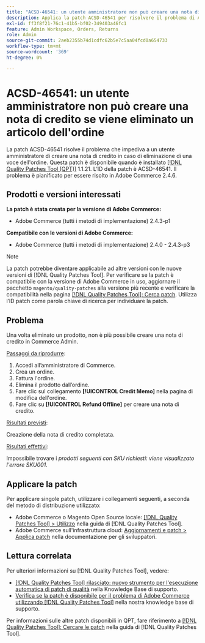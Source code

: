 ```yaml
---
title: "ACSD-46541: un utente amministratore non può creare una nota di credito se viene eliminato un articolo dell’ordine"
description: Applica la patch ACSD-46541 per risolvere il problema di Adobe Commerce, per cui una volta eliminato un prodotto non è più possibile creare una nota di credito nell’amministratore Adobe Commerce.
exl-id: ff3f8f21-76c1-41b5-bf02-349403a46fc1
feature: Admin Workspace, Orders, Returns
role: Admin
source-git-commit: 2aeb2355b74d1cdfc62b5e7c5aa04fcd0a654733
workflow-type: tm+mt
source-wordcount: '369'
ht-degree: 0%

---
```


# ACSD-46541: un utente amministratore non può creare una nota di credito se viene eliminato un articolo dell&#39;ordine

La patch ACSD-46541 risolve il problema che impediva a un utente amministratore di creare una nota di credito in caso di eliminazione di una voce dell&#39;ordine. Questa patch è disponibile quando è installato [[!DNL Quality Patches Tool (QPT)]](/help/announcements/adobe-commerce-announcements/magento-quality-patches-released-new-tool-to-self-serve-quality-patches.md) 1.1.21. L’ID della patch è ACSD-46541. Il problema è pianificato per essere risolto in Adobe Commerce 2.4.6.

## Prodotti e versioni interessati

**La patch è stata creata per la versione di Adobe Commerce:**

* Adobe Commerce (tutti i metodi di implementazione) 2.4.3-p1

**Compatibile con le versioni di Adobe Commerce:**

* Adobe Commerce (tutti i metodi di implementazione) 2.4.0 - 2.4.3-p3

>[!NOTE]
>
>La patch potrebbe diventare applicabile ad altre versioni con le nuove versioni di [!DNL Quality Patches Tool]. Per verificare se la patch è compatibile con la versione di Adobe Commerce in uso, aggiornare il pacchetto `magento/quality-patches` alla versione più recente e verificare la compatibilità nella pagina [[!DNL Quality Patches Tool]: Cerca patch](https://experienceleague.adobe.com/tools/commerce-quality-patches/index.html). Utilizza l’ID patch come parola chiave di ricerca per individuare la patch.

## Problema

Una volta eliminato un prodotto, non è più possibile creare una nota di credito in Commerce Admin.

<u>Passaggi da riprodurre</u>:

1. Accedi all’amministratore di Commerce.
1. Crea un ordine.
1. Fattura l&#39;ordine.
1. Elimina il prodotto dall’ordine.
1. Fare clic sul collegamento **[!UICONTROL Credit Memo]** nella pagina di modifica dell&#39;ordine.
1. Fare clic su **[!UICONTROL Refund Offline]** per creare una nota di credito.

<u>Risultati previsti</u>:

Creazione della nota di credito completata.

<u>Risultati effettivi</u>:

Impossibile trovare i _prodotti seguenti con SKU richiesti: viene visualizzato l&#39;errore SKU001_.

## Applicare la patch

Per applicare singole patch, utilizzare i collegamenti seguenti, a seconda del metodo di distribuzione utilizzato:

* Adobe Commerce o Magento Open Source locale: [[!DNL Quality Patches Tool] > Utilizzo](https://experienceleague.adobe.com/docs/commerce-operations/tools/quality-patches-tool/usage.html) nella guida di [!DNL Quality Patches Tool].
* Adobe Commerce sull&#39;infrastruttura cloud: [Aggiornamenti e patch > Applica patch](https://experienceleague.adobe.com/en/docs/commerce-cloud-service/user-guide/develop/upgrade/apply-patches) nella documentazione per gli sviluppatori.

## Lettura correlata

Per ulteriori informazioni su [!DNL Quality Patches Tool], vedere:

* [[!DNL Quality Patches Tool] rilasciato: nuovo strumento per l&#39;esecuzione automatica di patch di qualità](/help/announcements/adobe-commerce-announcements/magento-quality-patches-released-new-tool-to-self-serve-quality-patches.md) nella Knowledge Base di supporto.
* [Verifica se la patch è disponibile per il problema di Adobe Commerce utilizzando  [!DNL Quality Patches Tool]](/help/support-tools/patches-available-in-qpt-tool/check-patch-for-magento-issue-with-magento-quality-patches.md) nella nostra knowledge base di supporto.

Per informazioni sulle altre patch disponibili in QPT, fare riferimento a [[!DNL Quality Patches Tool]: Cercare le patch](https://experienceleague.adobe.com/tools/commerce-quality-patches/index.html) nella guida di [!DNL Quality Patches Tool].
